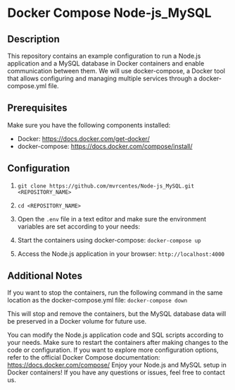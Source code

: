 # Docker Compose Node-js_MySQL

## Description 

This repository contains an example configuration to run a Node.js application and a MySQL database in Docker containers and enable communication between them. We will use docker-compose, a Docker tool that allows configuring and managing multiple services through a docker-compose.yml file.

## Prerequisites
Make sure you have the following components installed:

* Docker: https://docs.docker.com/get-docker/
* docker-compose: https://docs.docker.com/compose/install/

## Configuration 

1. `git clone https://github.com/mvrcentes/Node-js_MySQL.git <REPOSITORY_NAME>`
2. `cd <REPOSITORY_NAME>`
3. Open the `.env` file in a text editor and make sure the environment variables are set according to your needs:

1. Start the containers using docker-compose: `docker-compose up`
2. Access the Node.js application in your browser: `http://localhost:4000`


## Additional Notes

If you want to stop the containers, run the following command in the same location as the docker-compose.yml file:
```docker-compose down```

This will stop and remove the containers, but the MySQL database data will be preserved in a Docker volume for future use.

You can modify the Node.js application code and SQL scripts according to your needs. Make sure to restart the containers after making changes to the code or configuration.
If you want to explore more configuration options, refer to the official Docker Compose documentation: https://docs.docker.com/compose/
Enjoy your Node.js and MySQL setup in Docker containers! If you have any questions or issues, feel free to contact us.
